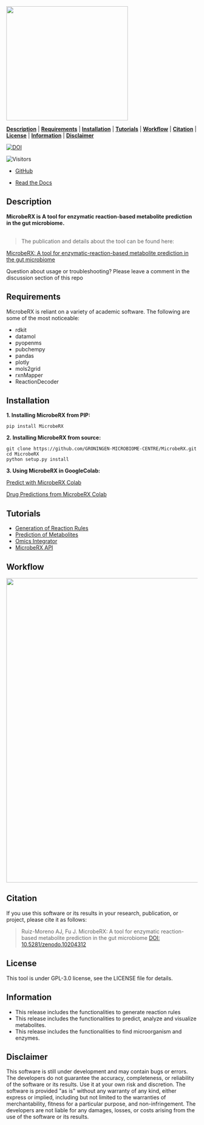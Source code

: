 <img src="https://github.com/GRONINGEN-MICROBIOME-CENTRE/MicrobeRX/blob/main/img/logo.png?raw=true"  width="320" height="300">

[**Description**](#description) | [**Requirements**](#requirements) | [**Installation**](#installation) | [**Tutorials**](#tutorials) | [**Workflow**](#workflow) | [**Citation**](#citation) | [**License**](#license) | [**Information**](#information) | [**Disclaimer**](#disclaimer)

[![DOI](https://zenodo.org/badge/DOI/10.5281/zenodo.8207745.svg)](https://doi.org/10.5281/zenodo.8207745)

![Visitors](https://api.visitorbadge.io/api/visitors?path=https%3A%2F%2Fgithub.com%2FGRONINGEN-MICROBIOME-CENTRE%2FMicrobeRX&label=Views&labelColor=%23697689&countColor=%23ff8a65&style=flat)

- [GitHub](https://github.com/GRONINGEN-MICROBIOME-CENTRE/MicrobeRX)

- [Read the Docs](https://microberx.readthedocs.io/)

## Description

**MicrobeRX is A tool for enzymatic reaction-based metabolite prediction in the gut microbiome.** <br><br>

> The publication and details about the tool can be found here:

[MicrobeRX: A tool for enzymatic-reaction-based metabolite prediction in the gut microbiome]()


Question about usage or troubleshooting? Please leave a comment in the discussion section of this repo

## Requirements

MicrobeRX is reliant on a variety of academic software. The following are some of the most noticeable:

- rdkit
- datamol
- pyopenms
- pubchempy
- pandas
- plotly
- mols2grid
- rxnMapper
- ReactionDecoder

## Installation 

**1. Installing MicrobeRX from PIP:**

```
pip install MicrobeRX
```

**2. Installing MicrobeRX from source:**

```
git clone https://github.com/GRONINGEN-MICROBIOME-CENTRE/MicrobeRX.git
cd MicrobeRX
python setup.py install
```

**3. Using MicrobeRX in GoogleColab:**

[Predict with MicrobeRX Colab](https://colab.research.google.com/drive/1bELtC9POifs8ExVqHDoVEu_yaBeWcF8Y?usp=sharing)

[Drug Predictions from MicrobeRX Colab](https://colab.research.google.com/drive/170rIHrZDpXxaL7HjAD-v1LfU5yjADtva?usp=sharing)


## Tutorials

- [Generation of Reaction Rules](https://microberx.readthedocs.io/en/latest/tutorials/ReactionRules.html)
- [Prediction of Metabolites](https://microberx.readthedocs.io/en/latest/tutorials/PredictionMetabolites.html)
- [Omics Integrator](https://microberx.readthedocs.io/en/latest/tutorials/OmicsIntegrator.html)
- [MicrobeRX API](https://microberx.readthedocs.io/en/latest/autoapi/index.html)

## Workflow

<img src="https://github.com/GRONINGEN-MICROBIOME-CENTRE/MicrobeRX/blob/main/img/workflow.png?raw=true"  width="600" height="800">

## Citation

If you use this software or its results in your research, publication, or project, please cite it as follows:

> Ruiz-Moreno AJ, Fu J. MicrobeRX: A tool for enzymatic reaction-based metabolite prediction in the gut microbiome [DOI: 10.5281/zenodo.10204312](https://zenodo.org/record/10204312)

## License
This tool is under GPL-3.0 license, see the LICENSE file for details.

## Information

- This release includes the functionalities to generate reaction rules
- This release includes the functionalities to predict, analyze and visualize metabolites.
- This release includes the functionalities to find microorganism and enzymes.

## Disclaimer 

This software is still under development and may contain bugs or errors. The developers do not guarantee the accuracy, completeness, or reliability of the software or its results. Use it at your own risk and discretion. The software is provided "as is" without any warranty of any kind, either express or implied, including but not limited to the warranties of merchantability, fitness for a particular purpose, and non-infringement. The developers are not liable for any damages, losses, or costs arising from the use of the software or its results.